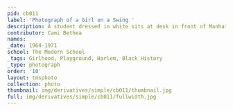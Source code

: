 ```yaml
---
pid: cb011
label: 'Photograph of a Girl on a Swing '
description: A student dressed in white sits at desk in front of Manhattan mural
contributor: Cami Bethea
names:
_date: 1964-1971
school: The Modern School
_tags: Girlhood, Playground, Harlem, Black History
_type: photograph
order: '10'
layout: tmsphoto
collection: photo
thumbnail: img/derivatives/simple/cb011/thumbnail.jpg
full: img/derivatives/simple/cb011/fullwidth.jpg
---
```

